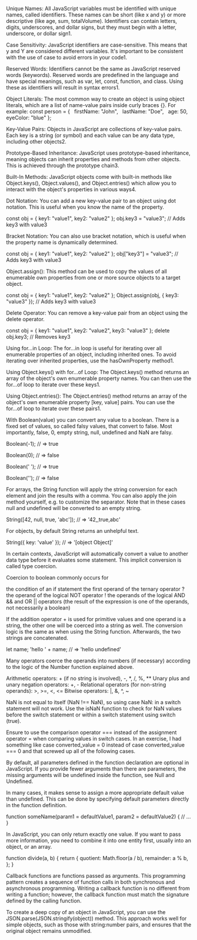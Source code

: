 Unique Names: All JavaScript variables must be identified with unique names, called identifiers. These names can be short (like x and y) or more descriptive (like age, sum, totalVolume). Identifiers can contain letters, digits, underscores, and dollar signs, but they must begin with a letter, underscore, or dollar sign1.

Case Sensitivity: JavaScript identifiers are case-sensitive. This means that y and Y are considered different variables. It's important to be consistent with the use of case to avoid errors in your code1.

Reserved Words: Identifiers cannot be the same as JavaScript reserved words (keywords). Reserved words are predefined in the language and have special meanings, such as var, let, const, function, and class. Using these as identifiers will result in syntax errors1.

Object Literals: The most common way to create an object is using object literals, which are a list of name-value pairs inside curly braces {}. For example:
const person = {
  firstName: "John",
  lastName: "Doe",
  age: 50,
  eyeColor: "blue"
};

Key-Value Pairs: Objects in JavaScript are collections of key-value pairs. Each key is a string (or symbol) and each value can be any data type, including other objects2.

Prototype-Based Inheritance: JavaScript uses prototype-based inheritance, meaning objects can inherit properties and methods from other objects. This is achieved through the prototype chain3.

Built-In Methods: JavaScript objects come with built-in methods like Object.keys(), Object.values(), and Object.entries() which allow you to interact with the object's properties in various ways4.


Dot Notation: You can add a new key-value pair to an object using dot notation. This is useful when you know the name of the property.

const obj = { key1: "value1", key2: "value2" };
obj.key3 = "value3"; // Adds key3 with value3


Bracket Notation: You can also use bracket notation, which is useful when the property name is dynamically determined.

const obj = { key1: "value1", key2: "value2" };
obj["key3"] = "value3"; // Adds key3 with value3



Object.assign(): This method can be used to copy the values of all enumerable own properties from one or more source objects to a target object.

const obj = { key1: "value1", key2: "value2" };
Object.assign(obj, { key3: "value3" }); // Adds key3 with value3


Delete Operator: You can remove a key-value pair from an object using the delete operator.

const obj = { key1: "value1", key2: "value2", key3: "value3" };
delete obj.key3; // Removes key3



Using for...in Loop: The for...in loop is useful for iterating over all enumerable properties of an object, including inherited ones. To avoid iterating over inherited properties, use the hasOwnProperty method1.

Using Object.keys() with for...of Loop: The Object.keys() method returns an array of the object's own enumerable property names. You can then use the for...of loop to iterate over these keys1.

Using Object.entries(): The Object.entries() method returns an array of the object's own enumerable property [key, value] pairs. You can use the for...of loop to iterate over these pairs1.



With Boolean(value) you can convert any value to a boolean. There is a fixed set of values, so called falsy values, that convert to false. Most importantly, false, 0, empty string, null, undefined and NaN are falsy.



Boolean(-1);
// => true

Boolean(0);
// => false

Boolean(' ');
// => true

Boolean('');
// => false


For arrays, the String function will apply the string conversion for each element and join the results with a comma. You can also apply the join method yourself, e.g. to customize the separator. Note that in these cases null and undefined will be converted to an empty string.

String([42, null, true, 'abc']);
// => '42,,true,abc'




For objects, by default String returns an unhelpful text.

String({ key: 'value' });
// => '[object Object]'



In certain contexts, JavaScript will automatically convert a value to another data type before it evaluates some statement. This implicit conversion is called type coercion.


Coercion to boolean commonly occurs for

the condition of an if statement
the first operand of the ternary operator ?
the operand of the logical NOT operator !
the operands of the logical AND && and OR || operators (the result of the expression is one of the operands, not necessarily a boolean)





If the addition operator + is used for primitive values and one operand is a string, the other one will be coerced into a string as well. The conversion logic is the same as when using the String function. Afterwards, the two strings are concatenated.

let name;
'hello ' + name;
// => 'hello undefined'




Many operators coerce the operands into numbers (if necessary) according to the logic of the Number function explained above.

Arithmetic operators: + (if no string is involved), -, *, /, %, **
Unary plus and unary negation operators: +, -
Relational operators (for non-string operands): >, >=, <, <=
Bitwise operators: |, &, ^, ~



NaN is not equal to itself (NaN !== NaN), so using case NaN: in a switch statement will not work.
Use the isNaN function to check for NaN values before the switch statement or within a switch statement using switch (true).




Ensure to use the comparison operator === instead of the assignment operator = when comparing values in switch cases. In an exercise, I had something like 
case converted_value = 0
instead of
case converted_value === 0
and that screwed up all of the following cases.




By default, all parameters defined in the function declaration are optional in JavaScript. If you provide fewer arguments than there are parameters, the missing arguments will be undefined inside the function, see Null and Undefined.




In many cases, it makes sense to assign a more appropriate default value than undefined. This can be done by specifying default parameters directly in the function definition.

function someName(param1 = defaultValue1, param2 = defaultValue2) {
  // ...
}



In JavaScript, you can only return exactly one value. If you want to pass more information, you need to combine it into one entity first, usually into an object, or an array.

function divide(a, b) {
  return {
    quotient: Math.floor(a / b),
    remainder: a % b,
  };
}


Callback functions are functions passed as arguments. This programming pattern creates a sequence of function calls in both synchronous and asynchronous programming. Writing a callback function is no different from writing a function; however, the callback function must match the signature defined by the calling function.



To create a deep copy of an object in JavaScript, you can use the JSON.parse(JSON.stringify(object)) method. This approach works well for simple objects, such as those with string:number pairs, and ensures that the original object remains unmodified.





